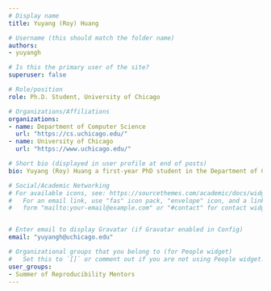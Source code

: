 ```yaml
---
# Display name
title: Yuyang (Roy) Huang

# Username (this should match the folder name)
authors:
- yuyangh

# Is this the primary user of the site?
superuser: false

# Role/position
role: Ph.D. Student, University of Chicago

# Organizations/Affiliations
organizations:
- name: Department of Computer Science
  url: "https://cs.uchicago.edu/"
- name: University of Chicago
  url: "https://www.uchicago.edu/"

# Short bio (displayed in user profile at end of posts)
bio: Yuyang (Roy) Huang a first-year PhD student in the Department of CS at University of Chicago, advised by Prof. Haryadi S. Gunawi. His research interests are operating system, storage, system for ML or ML for system. 

# Social/Academic Networking
# For available icons, see: https://sourcethemes.com/academic/docs/widgets/#icons
#   For an email link, use "fas" icon pack, "envelope" icon, and a link in the
#   form "mailto:your-email@example.com" or "#contact" for contact widget.


# Enter email to display Gravatar (if Gravatar enabled in Config)
email: "yuyangh@uchicago.edu"

# Organizational groups that you belong to (for People widget)
#   Set this to `[]` or comment out if you are not using People widget.  
user_groups:
- Summer of Reproducibility Mentors
---
```

